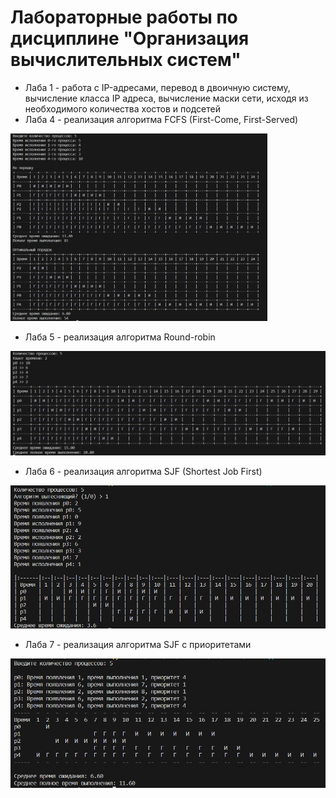 # Лабораторные работы по дисциплине "Организация вычислительных систем"

* Лаба 1 - работа с IP-адресами, перевод в двоичную систему, вычисление класса IP адреса, вычисление маски сети, исходя из необходимого количества хостов и подсетей
* Лаба 4 - реализация алгоритма FCFS (First-Come, First-Served)

<img src="./img/fcfs.png" alt="fcfs" style="max-height: 300px"/>

* Лаба 5 - реализация алгоритма Round-robin 

<img src="./img/roundrobin.png" alt="roundrobin" style="max-height: 300px"/>

* Лаба 6 - реализация алгоритма SJF (Shortest Job First) 

<img src="./img/sjf.png" alt="sjf" style="max-height: 300px"/>

* Лаба 7 - реализация алгоритма SJF с приоритетами

<img src="./img/random_sjf.png" alt="sjf" style="max-height: 300px"/>

